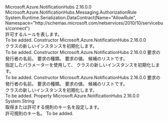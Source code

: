 <Type Name="AllowRule" FullName="Microsoft.Azure.NotificationHubs.Messaging.AllowRule">
  <TypeSignature Language="C#" Value="public class AllowRule : Microsoft.Azure.NotificationHubs.Messaging.AuthorizationRule" />
  <TypeSignature Language="ILAsm" Value=".class public auto ansi beforefieldinit AllowRule extends Microsoft.Azure.NotificationHubs.Messaging.AuthorizationRule" />
  <TypeSignature Language="DocId" Value="T:Microsoft.Azure.NotificationHubs.Messaging.AllowRule" />
  <TypeSignature Language="VB.NET" Value="Public Class AllowRule&#xA;Inherits AuthorizationRule" />
  <TypeSignature Language="F#" Value="type AllowRule = class&#xA;    inherit AuthorizationRule" />
  <AssemblyInfo>
    <AssemblyName>Microsoft.Azure.NotificationHubs</AssemblyName>
    <AssemblyVersion>2.16.0.0</AssemblyVersion>
  </AssemblyInfo>
  <Base>
    <BaseTypeName>Microsoft.Azure.NotificationHubs.Messaging.AuthorizationRule</BaseTypeName>
  </Base>
  <Interfaces />
  <Attributes>
    <Attribute>
      <AttributeName>System.Runtime.Serialization.DataContract(Name="AllowRule", Namespace="http://schemas.microsoft.com/netservices/2010/10/servicebus/connect")</AttributeName>
    </Attribute>
  </Attributes>
  <Docs>
    <summary>許可するルールを表します。</summary>
    <remarks>To be added.</remarks>
  </Docs>
  <Members>
    <Member MemberName=".ctor">
      <MemberSignature Language="C#" Value="public AllowRule ();" />
      <MemberSignature Language="ILAsm" Value=".method public hidebysig specialname rtspecialname instance void .ctor() cil managed" />
      <MemberSignature Language="DocId" Value="M:Microsoft.Azure.NotificationHubs.Messaging.AllowRule.#ctor" />
      <MemberSignature Language="VB.NET" Value="Public Sub New ()" />
      <MemberType>Constructor</MemberType>
      <AssemblyInfo>
        <AssemblyName>Microsoft.Azure.NotificationHubs</AssemblyName>
        <AssemblyVersion>2.16.0.0</AssemblyVersion>
      </AssemblyInfo>
      <Parameters />
      <Docs>
        <summary><see cref="T:Microsoft.Azure.NotificationHubs.Messaging.AllowRule" /> クラスの新しいインスタンスを初期化します。</summary>
        <remarks>To be added.</remarks>
      </Docs>
    </Member>
    <Member MemberName=".ctor">
      <MemberSignature Language="C#" Value="public AllowRule (string issuerName, Microsoft.Azure.NotificationHubs.Messaging.AllowRuleClaimType claimType, string claimValue, System.Collections.Generic.IEnumerable&lt;Microsoft.Azure.NotificationHubs.Messaging.AccessRights&gt; rights);" />
      <MemberSignature Language="ILAsm" Value=".method public hidebysig specialname rtspecialname instance void .ctor(string issuerName, valuetype Microsoft.Azure.NotificationHubs.Messaging.AllowRuleClaimType claimType, string claimValue, class System.Collections.Generic.IEnumerable`1&lt;valuetype Microsoft.Azure.NotificationHubs.Messaging.AccessRights&gt; rights) cil managed" />
      <MemberSignature Language="DocId" Value="M:Microsoft.Azure.NotificationHubs.Messaging.AllowRule.#ctor(System.String,Microsoft.Azure.NotificationHubs.Messaging.AllowRuleClaimType,System.String,System.Collections.Generic.IEnumerable{Microsoft.Azure.NotificationHubs.Messaging.AccessRights})" />
      <MemberSignature Language="VB.NET" Value="Public Sub New (issuerName As String, claimType As AllowRuleClaimType, claimValue As String, rights As IEnumerable(Of AccessRights))" />
      <MemberSignature Language="F#" Value="new Microsoft.Azure.NotificationHubs.Messaging.AllowRule : string * Microsoft.Azure.NotificationHubs.Messaging.AllowRuleClaimType * string * seq&lt;Microsoft.Azure.NotificationHubs.Messaging.AccessRights&gt; -&gt; Microsoft.Azure.NotificationHubs.Messaging.AllowRule" Usage="new Microsoft.Azure.NotificationHubs.Messaging.AllowRule (issuerName, claimType, claimValue, rights)" />
      <MemberType>Constructor</MemberType>
      <AssemblyInfo>
        <AssemblyName>Microsoft.Azure.NotificationHubs</AssemblyName>
        <AssemblyVersion>2.16.0.0</AssemblyVersion>
      </AssemblyInfo>
      <Parameters>
        <Parameter Name="issuerName" Type="System.String" />
        <Parameter Name="claimType" Type="Microsoft.Azure.NotificationHubs.Messaging.AllowRuleClaimType" />
        <Parameter Name="claimValue" Type="System.String" />
        <Parameter Name="rights" Type="System.Collections.Generic.IEnumerable&lt;Microsoft.Azure.NotificationHubs.Messaging.AccessRights&gt;" />
      </Parameters>
      <Docs>
        <param name="issuerName"><see cref="P:Microsoft.Azure.NotificationHubs.Messaging.AuthorizationRule.IssuerName" />要求の発行者の名前。</param>
        <param name="claimType"><see cref="P:Microsoft.Azure.NotificationHubs.Messaging.AuthorizationRule.ClaimType" />要求の種類。</param>
        <param name="claimValue"><see cref="P:Microsoft.Azure.NotificationHubs.Messaging.AuthorizationRule.ClaimValue" />要求の値。</param>
        <param name="rights">候補のリスト<see cref="P:Microsoft.Azure.NotificationHubs.Messaging.AuthorizationRule.Rights" />です。</param>
        <summary>指定したパラメーターを使用して、<see cref="T:Microsoft.Azure.NotificationHubs.Messaging.AllowRule" /> クラスの新しいインスタンスを初期化します。</summary>
        <remarks>To be added.</remarks>
      </Docs>
    </Member>
    <Member MemberName=".ctor">
      <MemberSignature Language="C#" Value="public AllowRule (string issuerName, string claimType, string claimValue, System.Collections.Generic.IEnumerable&lt;Microsoft.Azure.NotificationHubs.Messaging.AccessRights&gt; rights);" />
      <MemberSignature Language="ILAsm" Value=".method public hidebysig specialname rtspecialname instance void .ctor(string issuerName, string claimType, string claimValue, class System.Collections.Generic.IEnumerable`1&lt;valuetype Microsoft.Azure.NotificationHubs.Messaging.AccessRights&gt; rights) cil managed" />
      <MemberSignature Language="DocId" Value="M:Microsoft.Azure.NotificationHubs.Messaging.AllowRule.#ctor(System.String,System.String,System.String,System.Collections.Generic.IEnumerable{Microsoft.Azure.NotificationHubs.Messaging.AccessRights})" />
      <MemberSignature Language="VB.NET" Value="Public Sub New (issuerName As String, claimType As String, claimValue As String, rights As IEnumerable(Of AccessRights))" />
      <MemberSignature Language="F#" Value="new Microsoft.Azure.NotificationHubs.Messaging.AllowRule : string * string * string * seq&lt;Microsoft.Azure.NotificationHubs.Messaging.AccessRights&gt; -&gt; Microsoft.Azure.NotificationHubs.Messaging.AllowRule" Usage="new Microsoft.Azure.NotificationHubs.Messaging.AllowRule (issuerName, claimType, claimValue, rights)" />
      <MemberType>Constructor</MemberType>
      <AssemblyInfo>
        <AssemblyName>Microsoft.Azure.NotificationHubs</AssemblyName>
        <AssemblyVersion>2.16.0.0</AssemblyVersion>
      </AssemblyInfo>
      <Parameters>
        <Parameter Name="issuerName" Type="System.String" />
        <Parameter Name="claimType" Type="System.String" />
        <Parameter Name="claimValue" Type="System.String" />
        <Parameter Name="rights" Type="System.Collections.Generic.IEnumerable&lt;Microsoft.Azure.NotificationHubs.Messaging.AccessRights&gt;" />
      </Parameters>
      <Docs>
        <param name="issuerName"><see cref="P:Microsoft.Azure.NotificationHubs.Messaging.AuthorizationRule.IssuerName" />要求の発行者の名前。</param>
        <param name="claimType"><see cref="P:Microsoft.Azure.NotificationHubs.Messaging.AuthorizationRule.ClaimType" />要求の種類。</param>
        <param name="claimValue"><see cref="P:Microsoft.Azure.NotificationHubs.Messaging.AuthorizationRule.ClaimValue" />要求の値。</param>
        <param name="rights">候補のリスト<see cref="P:Microsoft.Azure.NotificationHubs.Messaging.AuthorizationRule.Rights" />です。</param>
        <summary><see cref="T:Microsoft.Azure.NotificationHubs.Messaging.AllowRule" /> クラスの新しいインスタンスを初期化します。</summary>
        <remarks>To be added.</remarks>
      </Docs>
    </Member>
    <Member MemberName="KeyName">
      <MemberSignature Language="C#" Value="public override string KeyName { get; set; }" />
      <MemberSignature Language="ILAsm" Value=".property instance string KeyName" />
      <MemberSignature Language="DocId" Value="P:Microsoft.Azure.NotificationHubs.Messaging.AllowRule.KeyName" />
      <MemberSignature Language="VB.NET" Value="Public Overrides Property KeyName As String" />
      <MemberSignature Language="F#" Value="member this.KeyName : string with get, set" Usage="Microsoft.Azure.NotificationHubs.Messaging.AllowRule.KeyName" />
      <MemberType>Property</MemberType>
      <AssemblyInfo>
        <AssemblyName>Microsoft.Azure.NotificationHubs</AssemblyName>
        <AssemblyVersion>2.16.0.0</AssemblyVersion>
      </AssemblyInfo>
      <ReturnValue>
        <ReturnType>System.String</ReturnType>
      </ReturnValue>
      <Docs>
        <summary>取得または許可する規則のキー名を設定します。</summary>
        <value>許可規則のキー名。</value>
        <remarks>To be added.</remarks>
      </Docs>
    </Member>
  </Members>
</Type>